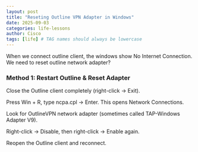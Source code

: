```yaml
---
layout: post
title: "Reseting Outline VPN Adapter in Windows"
date: 2025-09-03
categories: life-lessons
author: Cisco
tags: [life] # TAG names should always be lowercase
---
```


When we connect outline client, the windows show No Internet Connection.
We need to reset outline network adapter?


### Method 1: Restart Outline & Reset Adapter

Close the Outline client completely (right-click → Exit).

Press Win + R, type ncpa.cpl → Enter.
This opens Network Connections.

Look for OutlineVPN network adapter (sometimes called TAP-Windows Adapter V9).

Right-click → Disable, then right-click → Enable again.

Reopen the Outline client and reconnect.